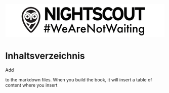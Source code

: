 ![](wearnotwating.png)
# Inhaltsverzeichnis 
Add 
<!-- toc --> 



to the markdown files. When you build the book, it will insert a table of content where you insert 




<!-- toc -->